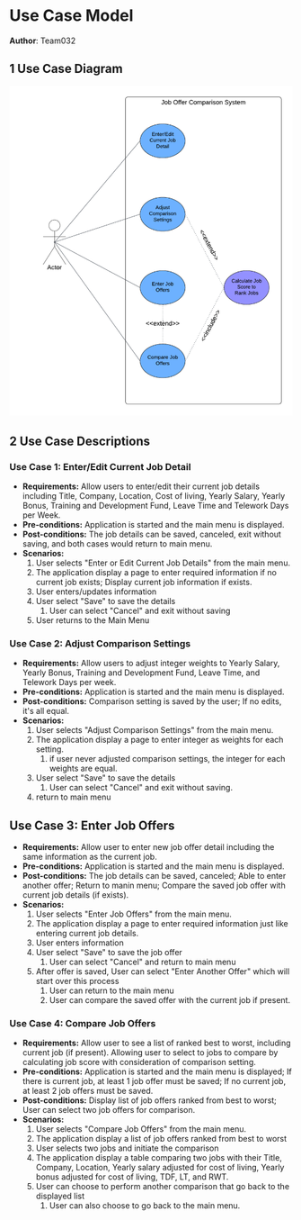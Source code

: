 # Use Case Model
**Author**: Team032

## 1 Use Case Diagram
![UseCaseDiagram](/GroupProject/Docs/Images/UseCaseDiagram.png "Use Case Diagram")

## 2 Use Case Descriptions

### Use Case 1: Enter/Edit Current Job Detail
- **Requirements:** Allow users to enter/edit their current job details including Title, Company, Location, Cost of living, Yearly Salary, Yearly Bonus, Training and Development Fund, Leave Time and Telework Days per Week.
- **Pre-conditions:** Application is started and the main menu is displayed.
- **Post-conditions:** The job details can be saved, canceled, exit without saving, and both cases would return to main menu. 
- **Scenarios:**
    1. User selects "Enter or Edit Current Job Details" from the main menu.
    2. The application display a page to enter required information if no current job exists; Display current job information if exists.
    3. User enters/updates information
    4. User select "Save" to save the details
       1. User can select "Cancel" and exit without saving
    5. User returns to the Main Menu
### Use Case 2: Adjust Comparison Settings
- **Requirements:** Allow users to adjust integer weights to Yearly Salary, Yearly Bonus, Training and Development Fund, Leave Time, and Telework Days per week.
- **Pre-conditions:** Application is started and the main menu is displayed.
- **Post-conditions:** Comparison setting is saved by the user; If no edits, it's all equal.
- **Scenarios:**
  1. User selects "Adjust Comparison Settings" from the main menu.
  2. The application display a page to enter integer as weights for each setting.
     1. if user never adjusted comparison settings, the integer for each weights are equal.
  3. User select "Save" to save the details
      1. User can select "Cancel" and exit without saving.
  4. return to main menu
## Use Case 3: Enter Job Offers
- **Requirements:** Allow user to enter new job offer detail including the same information as the current job.
- **Pre-conditions:** Application is started and the main menu is displayed.
- **Post-conditions:** The job details can be saved, canceled; Able to enter another offer; Return to manin menu; Compare the saved job offer with current job details (if exists).
- **Scenarios:**
    1. User selects "Enter Job Offers" from the main menu.
    2. The application display a page to enter required information just like entering current job details.
    3. User enters information
    4. User select "Save" to save the job offer
        1. User can select "Cancel" and return to main menu
    5. After offer is saved, User can select "Enter Another Offer" which will start over this process
       1. User can return to the main menu
       2. User can compare the saved offer with the current job if present.
### Use Case 4: Compare Job Offers
- **Requirements:** Allow user to see a list of ranked best to worst, including current job (if present). Allowing user to select to jobs to compare by calculating job score with consideration of comparison setting.
- **Pre-conditions:** Application is started and the main menu is displayed; If there is current job, at least 1 job offer must be saved; If no current job, at least 2 job offers must be saved.
- **Post-conditions:** Display list of job offers ranked from best to worst; User can select two job offers for comparison.
- **Scenarios:**
    1. User selects "Compare Job Offers" from the main menu.
    2. The application display a list of job offers ranked from best to worst
  3. User selects two jobs and initiate the comparison
  4. The application display a table comparing two jobs with their Title, Company, Location, Yearly salary adjusted for cost of living, Yearly bonus adjusted for cost of living, TDF, LT, and RWT.
  5. User can choose to perform another comparison that go back to the displayed list
     1. User can also choose to go back to the main menu.